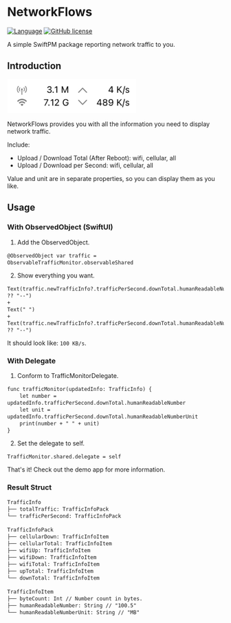 # NetworkFlows

[![Language](https://img.shields.io/badge/Swift-5.6-brightgreen.svg)](http://swift.org)
[![GitHub license](https://img.shields.io/badge/license-MIT-blue.svg)](https://raw.githubusercontent.com/vapor-community/markdown/master/LICENSE)

A simple SwiftPM package reporting network traffic to you.

## Introduction

<img src="assets/screenshot.png" width=300 />

NetworkFlows provides you with all the information you need to display network traffic.

Include:

- Upload / Download Total (After Reboot): wifi, cellular, all
- Upload / Download per Second: wifi, cellular, all

Value and unit are in separate properties, so you can display them as you like.

## Usage

### With ObservedObject (SwiftUI)

1. Add the ObservedObject.

```
@ObservedObject var traffic = ObservableTrafficMonitor.observableShared
```
2. Show everything you want.
```
Text(traffic.newTrafficInfo?.trafficPerSecond.downTotal.humanReadableNumber ?? "--")
+
Text(" ")
+
Text(traffic.newTrafficInfo?.trafficPerSecond.downTotal.humanReadableNumberUnit ?? "--")
```
It should look like: ``` 100 KB/s ```.

### With Delegate

1. Conform to TrafficMonitorDelegate.
```
func trafficMonitor(updatedInfo: TrafficInfo) {
    let number = updatedInfo.trafficPerSecond.downTotal.humanReadableNumber
    let unit = updatedInfo.trafficPerSecond.downTotal.humanReadableNumberUnit
    print(number + " " + unit)
}
```
2. Set the delegate to self.

```
TrafficMonitor.shared.delegate = self
```

That's it! Check out the demo app for more information.

### Result Struct
```
TrafficInfo
├── totalTraffic: TrafficInfoPack
└── trafficPerSecond: TrafficInfoPack

TrafficInfoPack
├── cellularDown: TrafficInfoItem
├── cellularTotal: TrafficInfoItem
├── wifiUp: TrafficInfoItem
├── wifiDown: TrafficInfoItem
├── wifiTotal: TrafficInfoItem
├── upTotal: TrafficInfoItem
└── downTotal: TrafficInfoItem

TrafficInfoItem
├── byteCount: Int // Number count in bytes.
├── humanReadableNumber: String // "100.5"
└── humanReadableNumberUnit: String // "MB"
```
